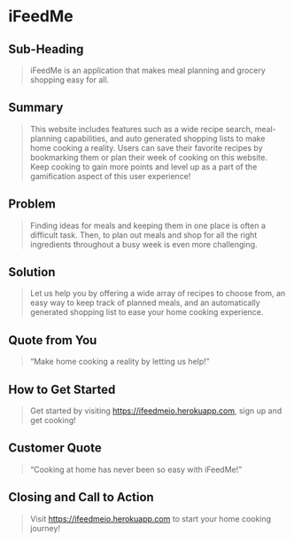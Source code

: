 # iFeedMe #

<!--
> This material was originally posted [here](http://www.quora.com/What-is-Amazons-approach-to-product-development-and-product-management). It is reproduced here for posterities sake.

There is an approach called "working backwards" that is widely used at Amazon. They work backwards from the customer, rather than starting with an idea for a product and trying to bolt customers onto it. While working backwards can be applied to any specific product decision, using this approach is especially important when developing new products or features.

For new initiatives a product manager typically starts by writing an internal press release announcing the finished product. The target audience for the press release is the new/updated product's customers, which can be retail customers or internal users of a tool or technology. Internal press releases are centered around the customer problem, how current solutions (internal or external) fail, and how the new product will blow away existing solutions.

If the benefits listed don't sound very interesting or exciting to customers, then perhaps they're not (and shouldn't be built). Instead, the product manager should keep iterating on the press release until they've come up with benefits that actually sound like benefits. Iterating on a press release is a lot less expensive than iterating on the product itself (and quicker!).

If the press release is more than a page and a half, it is probably too long. Keep it simple. 3-4 sentences for most paragraphs. Cut out the fat. Don't make it into a spec. You can accompany the press release with a FAQ that answers all of the other business or execution questions so the press release can stay focused on what the customer gets. My rule of thumb is that if the press release is hard to write, then the product is probably going to suck. Keep working at it until the outline for each paragraph flows.

Oh, and I also like to write press-releases in what I call "Oprah-speak" for mainstream consumer products. Imagine you're sitting on Oprah's couch and have just explained the product to her, and then you listen as she explains it to her audience. That's "Oprah-speak", not "Geek-speak".

Once the project moves into development, the press release can be used as a touchstone; a guiding light. The product team can ask themselves, "Are we building what is in the press release?" If they find they're spending time building things that aren't in the press release (overbuilding), they need to ask themselves why. This keeps product development focused on achieving the customer benefits and not building extraneous stuff that takes longer to build, takes resources to maintain, and doesn't provide real customer benefit (at least not enough to warrant inclusion in the press release).
 -->
 ## Sub-Heading ##
   > iFeedMe is an application that makes meal planning and grocery shopping easy for all.

 ## Summary ##
   > This website includes features such as a wide recipe search, meal-planning capabilities, and auto generated shopping lists to make home cooking a reality. Users can save their favorite recipes by bookmarking them or plan their week of cooking on this website. Keep cooking to gain more points and level up as a part of the gamification aspect of this user experience!

 ## Problem ##
   > Finding ideas for meals and keeping them in one place is often a difficult task. Then, to plan out meals and shop for all the right ingredients throughout a busy week is even more challenging.

 ## Solution ##
   > Let us help you by offering a wide array of recipes to choose from, an easy way to keep track of planned meals, and an automatically generated shopping list to ease your home cooking experience.

 ## Quote from You ##
   > “Make home cooking a reality by letting us help!”

 ## How to Get Started ##
   > Get started by visiting https://ifeedmeio.herokuapp.com, sign up and get cooking!

 ## Customer Quote ##
   > “Cooking at home has never been so easy with iFeedMe!”

 ## Closing and Call to Action ##
   > Visit https://ifeedmeio.herokuapp.com to start your home cooking journey!
